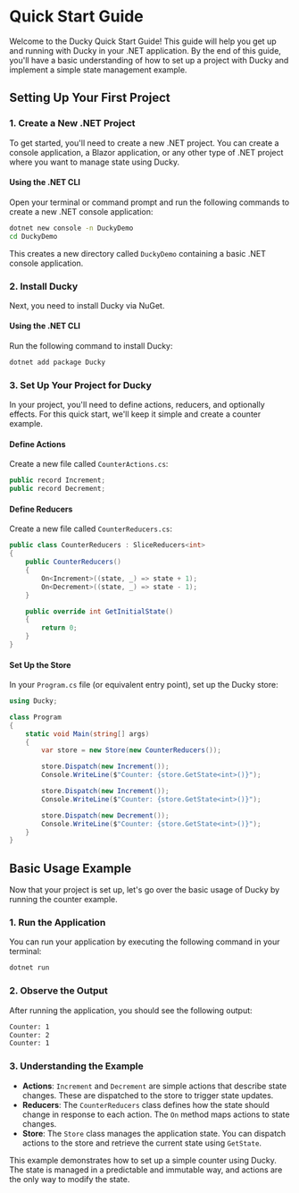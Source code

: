 # Quick Start Guide

Welcome to the Ducky Quick Start Guide! This guide will help you get up and running with Ducky in your .NET application. By the end of this guide, you'll have a basic understanding of how to set up a project with Ducky and implement a simple state management example.

## Setting Up Your First Project

### 1. Create a New .NET Project

To get started, you'll need to create a new .NET project. You can create a console application, a Blazor application, or any other type of .NET project where you want to manage state using Ducky.

#### Using the .NET CLI

Open your terminal or command prompt and run the following commands to create a new .NET console application:

```bash
dotnet new console -n DuckyDemo
cd DuckyDemo
```

This creates a new directory called `DuckyDemo` containing a basic .NET console application.

### 2. Install Ducky

Next, you need to install Ducky via NuGet.

#### Using the .NET CLI

Run the following command to install Ducky:

```bash
dotnet add package Ducky
```

### 3. Set Up Your Project for Ducky

In your project, you'll need to define actions, reducers, and optionally effects. For this quick start, we'll keep it simple and create a counter example.

#### Define Actions

Create a new file called `CounterActions.cs`:

```csharp
public record Increment;
public record Decrement;
```

#### Define Reducers

Create a new file called `CounterReducers.cs`:

```csharp
public class CounterReducers : SliceReducers<int>
{
    public CounterReducers()
    {
        On<Increment>((state, _) => state + 1);
        On<Decrement>((state, _) => state - 1);
    }

    public override int GetInitialState()
    {
        return 0;
    }
}
```

#### Set Up the Store

In your `Program.cs` file (or equivalent entry point), set up the Ducky store:

```csharp
using Ducky;

class Program
{
    static void Main(string[] args)
    {
        var store = new Store(new CounterReducers());

        store.Dispatch(new Increment());
        Console.WriteLine($"Counter: {store.GetState<int>()}");

        store.Dispatch(new Increment());
        Console.WriteLine($"Counter: {store.GetState<int>()}");

        store.Dispatch(new Decrement());
        Console.WriteLine($"Counter: {store.GetState<int>()}");
    }
}
```

## Basic Usage Example

Now that your project is set up, let's go over the basic usage of Ducky by running the counter example.

### 1. Run the Application

You can run your application by executing the following command in your terminal:

```bash
dotnet run
```

### 2. Observe the Output

After running the application, you should see the following output:

```bash
Counter: 1
Counter: 2
Counter: 1
```

### 3. Understanding the Example

- **Actions**: `Increment` and `Decrement` are simple actions that describe state changes. These are dispatched to the store to trigger state updates.
- **Reducers**: The `CounterReducers` class defines how the state should change in response to each action. The `On` method maps actions to state changes.
- **Store**: The `Store` class manages the application state. You can dispatch actions to the store and retrieve the current state using `GetState`.

This example demonstrates how to set up a simple counter using Ducky. The state is managed in a predictable and immutable way, and actions are the only way to modify the state.
